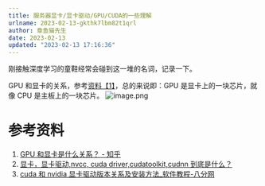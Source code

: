 ```yaml
---
title: 服务器显卡/显卡驱动/GPU/CUDA的一些理解
urlname: 2023-02-13-gkthk7lbm82t1qrl
author: 章鱼猫先生
date: 2023-02-13
updated: "2023-02-13 17:16:36"
---
```


刚接触深度学习的童鞋经常会碰到这一堆的名词，记录一下。

GPU 和显卡的关系，参考[资料【1】](https://www.zhihu.com/question/28422454)，总的来说即：GPU 是显卡上的一块芯片，就像 CPU 是主板上的一块芯片。
![image.png](https://shub-1251708715.cos.ap-guangzhou.myqcloud.com/elog-cookbook-img/FnUNY7H8NF4mgHidyxhTLIe_C4QG.png)

# 参考资料

1.  [GPU 和显卡是什么关系？ - 知乎](https://www.zhihu.com/question/28422454)
2.  [显卡，显卡驱动,nvcc, cuda driver,cudatoolkit,cudnn 到底是什么？](https://zhuanlan.zhihu.com/p/91334380)
3.  [cuda 和 nvidia 显卡驱动版本关系及安装方法\_软件教程-八分网](http://www.8fe.com/jiaocheng/2376.html)
